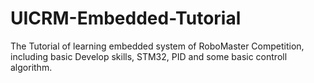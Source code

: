# UICRM-Embedded-Tutorial
The Tutorial of learning embedded system of RoboMaster Competition, including basic Develop skills, STM32, PID and some basic controll algorithm.
